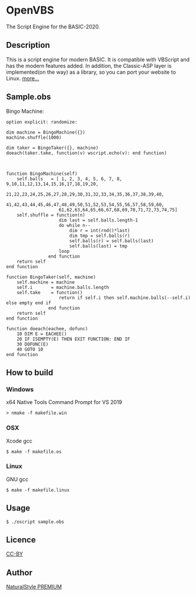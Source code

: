 OpenVBS
====

The Script Engine for the BASIC-2020.

## Description
This is a script engine for modern BASIC. It is compatible with VBScript and has the modern features added. In addition, the Classic-ASP layer is implemented(on the way) as a library, so you can port your website to Linux. [more...](https://p.na-s.jp/openvbs.html)

## Sample.obs
Bingo Machine:

    option explicit: randomize:

    dim machine = BingoMachine({})
    machine.shuffle(1000)

    dim taker = BingoTaker({}, machine)
    doeach(taker.take, function(v) wscript.echo(v): end function)



    function BingoMachine(self)
        self.balls   = [ 1, 2, 3, 4, 5, 6, 7, 8, 9,10,11,12,13,14,15,16,17,18,19,20,
                        21,22,23,24,25,26,27,28,29,30,31,32,33,34,35,36,37,38,39,40,
                        41,42,43,44,45,46,47,48,49,50,51,52,53,54,55,56,57,58,59,60,
                        61,62,63,64,65,66,67,68,69,70,71,72,73,74,75]
        self.shuffle = function(n)
                        dim last = self.balls.length-1
                        do while n--
                            dim r = int(rnd()*last)
                            dim tmp = self.balls(r)
                            self.balls(r) = self.balls(last)
                            self.balls(last) = tmp
                        loop
                    end function
        return self
    end function

    function BingoTaker(self, machine)
        self.machine = machine
        self.i       = machine.balls.length
        self.take    = function()
                        return if self.i then self.machine.balls(--self.i) else empty end if
                    end function
        return self
    end function

    function doeach(eachee, dofunc)
        10 DIM E = EACHEE()
        20 IF ISEMPTY(E) THEN EXIT FUNCTION: END IF
        30 DOFUNC(E)
        40 GOTO 10
    end function

## How to build

### Windows
x64 Native Tools Command Prompt for VS 2019

    > nmake -f makefile.win

### OSX
Xcode gcc

    $ make -f makefile.os

### Linux
GNU gcc

    $ make -f makefile.linux

## Usage
    $ ./oscript sample.obs

## Licence
[CC-BY](http://creativecommons.org/licenses/by/4.0/)

## Author
[NaturalStyle PREMIUM](https://p.na-s.jp)
